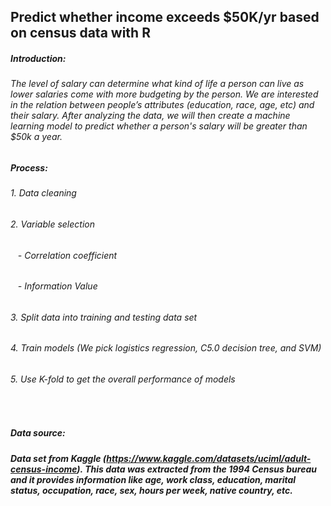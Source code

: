 ## Predict whether income exceeds $50K/yr based on census data with R
##### Introduction: 
###### The level of salary can determine what kind of life a person can live as lower salaries come with more budgeting by the person. We are interested in the relation between people’s attributes (education, race, age, etc) and their salary. After analyzing the data, we will then create a machine learning model to predict whether a person's salary will be greater than $50k a year.

##### Process:
###### 1. Data cleaning
###### 2. Variable selection
###### &nbsp;&nbsp;   - Correlation coefficient
###### &nbsp;&nbsp;   - Information Value
###### 3. Split data into training and testing data set
###### 4. Train models (We pick logistics regression, C5.0 decision tree, and SVM)
###### 5. Use K-fold to get the overall performance of models

<br>

##### Data source:
##### Data set from Kaggle (https://www.kaggle.com/datasets/uciml/adult-census-income). This data was extracted from the 1994 Census bureau and it provides information like age, work class, education, marital status, occupation, race, sex, hours per week, native country, etc.

